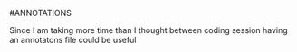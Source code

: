 #ANNOTATIONS

Since I am taking more time than I thought between coding session having an annotatons file could be useful